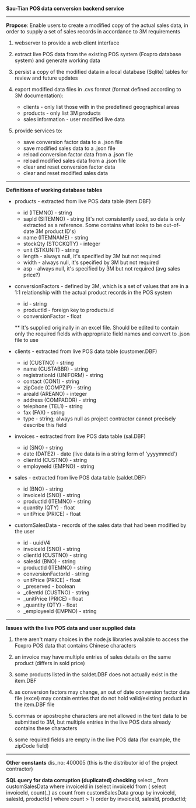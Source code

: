 **Sau-Tian POS data conversion backend service**

---

**Propose**: Enable users to create a modified copy of the actual sales data, in order to supply a set of sales records in accordance to 3M requirements

1.  webserver to provide a web client interface

2.  extract live POS data from the existing POS system (Foxpro database system) and generate working data

3.  persist a copy of the modified data in a local database (Sqlite) tables for review and future updates

4.  export modified data files in .cvs format (format defined according to 3M documentation):

    * clients - only list those with in the predefined geographical areas
    * products - only list 3M products
    * sales information - user modified live data

5.  provide services to:
    * save conversion factor data to a .json file
    * save modified sales data to a .json file
    * reload conversion factor data from a .json file
    * reload modified sales data from a .json file
    * clear and reset conversion factor data
    * clear and reset modified sales data

---

**Definitions of working database tables**

* products - extracted from live POS data table (item.DBF)

  * id (ITEMNO) - string
  * sapId (SITEMNO) - string (it's not consistently used, so data is only extracted as a reference. Some contains what looks to be out-of-date 3M product ID's)
  * name (ITEMNAME) - string
  * stockQty (STOCKQTY) - integer
  * unit (STKUNIT) - string
  * length - always null, it's specified by 3M but not required
  * width - always null, it's specified by 3M but not required
  * asp - always null, it's specified by 3M but not required (avg sales price?)

* conversionFactors - defined by 3M, which is a set of values that are in a 1:1 relationship with the actual product records in the POS system

  * id - string
  * productId - foreign key to products.id
  * conversionFactor - float

  \*\* It's supplied originally in an excel file. Should be edited to contain only the required fields with appropriate field names and convert to .json file to use

* clients - extracted from live POS data table (customer.DBF)

  * id (CUSTNO) - string
  * name (CUSTABBR) - string
  * registrationId (UNIFORM) - string
  * contact (CON1) - string
  * zipCode (COMPZIP) - string
  * areaId (AREANO) - integer
  * address (COMPADDR) - string
  * telephone (TEL1) - string
  * fax (FAX) - string
  * type - string; always null as project contractor cannot precisely describe this field

* invoices - extracted from live POS data table (sal.DBF)

  * id (SNO) - string
  * date (DATE2) - date (live data is in a string form of 'yyyymmdd')
  * clientId (CUSTNO) - string
  * employeeId (EMPNO) - string

* sales - extracted from live POS data table (saldet.DBF)

  * id (BNO) - string
  * invoiceId (SNO) - string
  * productId (ITEMNO) - string
  * quantity (QTY) - float
  * unitPrice (PRICE) - float

* customSalesData - records of the sales data that had been modified by the user

  * id - uuidV4
  * invoiceId (SNO) - string
  * clientId (CUSTNO) - string
  * salesId (BNO) - string
  * productId (ITEMNO) - string
  * conversionFactorId - string
  * unitPrice (PRICE) - float
  * \_preserved - boolean
  * \_clientId (CUSTNO) - string
  * \_unitPrice (PRICE) - float
  * \_quantity (QTY) - float
  * \_employeeId (EMPNO) - string

---

**Issues with the live POS data and user supplied data**

1.  there aren't many choices in the node.js libraries available to access the Foxpro POS data that contains Chinese characters

2.  an invoice may have multiple entries of sales details on the same product (differs in sold price)

3.  some products listed in the saldet.DBF does not actually exist in the item.DBF

4.  as conversion factors may change, an out of date conversion factor data file (excel) may contain entries that do not hold valid/existing product in the item.DBF file

5.  commas or apostrophe characters are not allowed in the text data to be submitted to 3M, but multiple entries in the live POS data already contains these characters

6.  some required fields are empty in the live POS data (for example, the zipCode field)

---

**Other constants**
dis_no: 400005 (this is the distributor id of the project contractor)

**SQL query for data corruption (duplicated) checking**
select _ from customSalesData where invoiceId in (select invoiceId from (
select invoiceId, count(_) as count from customSalesData group by invoiceId, salesId, productId )
where count > 1) order by invoiceId, salesId, productId;
